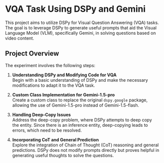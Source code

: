 # VQA Task Using DSPy and Gemini

This project aims to utilize DSPy for Visual Question Answering (VQA) tasks. The goal is to leverage DSPy to generate useful prompts that aid the Visual Language Model (VLM), specifically Gemini, in solving questions based on video content.

## Project Overview

The experiment involves the following steps:

1. **Understanding DSPy and Modifying Code for VQA**  
   Begin with a basic understanding of DSPy and make the necessary modifications to adapt it to the VQA task.

2. **Custom Class Implementation for Gemini-1.5-pro**  
   Create a custom class to replace the original `dspy.google` package, allowing the use of Gemini-1.5-pro instead of Gemini-1.5-flash.

3. **Handling Deep-Copy Issues**  
   Address the deep-copy problem, where DSPy attempts to deep copy the entity. Since there is an inference entity, deep-copying leads to errors, which need to be resolved.

4. **Incorporating CoT and General Prediction**  
   Explore the integration of Chain of Thought (CoT) reasoning and general predictions. DSPy does not modify prompts directly but proves helpful in generating useful thoughts to solve the questions.
